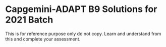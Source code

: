# Capgemini-ADAPT B9 Solutions for 2021 Batch
This is for reference purpose only do not copy. Learn and understand from this and complete your assessment.
